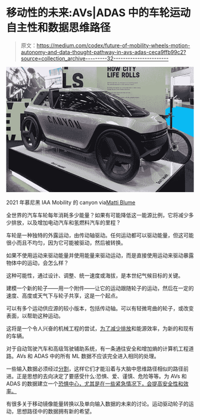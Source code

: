 # 移动性的未来:AVs|ADAS 中的车轮运动自主性和数据思维路径

> 原文：<https://medium.com/codex/future-of-mobility-wheels-motion-autonomy-and-data-thought-pathway-in-avs-adas-ceca9ffb99c2?source=collection_archive---------32----------------------->

![](img/af63e14e5b3f8e5bfc9d464a15350cff.png)

2021 年慕尼黑 IAA Mobility 的 canyon via[Matti Blume](https://commons.wikimedia.org/wiki/User:MB-one)

全世界的汽车车轮每年消耗多少能量？如果有可能降低这一能源比例，它将减少多少排放，以及增加电动汽车和氢燃料汽车的里程？

车轮是一种独特的外露运动，由传动轴驱动。任何运动都可以驱动能量，但这可能很小而且不均匀，因为它可能被驱动，然后被转换。

如果不使用运动来驱动能量并使用能量来驱动运动，而是直接使用运动来驱动暴露物体中的运动，会怎么样？

这种可能性，通过设计、调整、统一速度或海拔，是本世纪气候目标的关键。

建模一个新的轮子——用一个附件——让它的运动跟随轮子的运动，然后在一定的速度、高度或天气下与轮子共享，这是一个起点。

可以有多个运动供应源的较小版本，包括传动轴。可以有轻微弯曲的轮子，或改变表面，以帮助这种运动。

这将是一个令人兴奋的机械工程的尝试，[为了减少排放](/predict/theoretical-physics-of-motion-in-the-global-energy-crisis-32c72535c778)和能源效率，为新的和现有的车辆。

对于自动驾驶汽车和高级驾驶辅助系统，有一条通往安全和增加熵的计算机工程道路。AVs 和 ADAS 中的所有 ML 数据不应该完全进入相同的处理。

一些输入数据必须经过[分割](/mlearning-ai/thoughts-to-xai-for-anthropomorphic-autonomous-vehicles-79a8832f284b)，这样它们才能沿着与大脑中思维路径相似的路径前进。正是思想的去向决定了要感受什么:恐惧、爱、谨慎、危险等等。为 AVs 和 ADAS 的数据建立一个[恐惧中心，尤其是在一些紧急情况下，会提高安全性和效率。](/codex/affective-computing-ai-with-fear-thought-as-the-means-91b69dd57d08)

有很多关于移动镜像能量转换以及单向输入数据的未来的讨论。运动驱动轮子的运动，思想路径中的数据拥有新的希望。